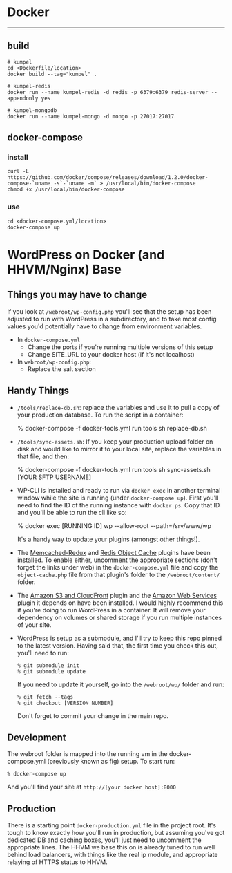 # Docker
----------------------------------------

## build

    # kumpel
    cd <Dockerfile/location>
    docker build --tag="kumpel" .

    # kumpel-redis
    docker run --name kumpel-redis -d redis -p 6379:6379 redis-server --appendonly yes

    # kumpel-mongodb
    docker run --name kumpel-mongo -d mongo -p 27017:27017

## docker-compose

### install

    curl -L https://github.com/docker/compose/releases/download/1.2.0/docker-compose-`uname -s`-`uname -m` > /usr/local/bin/docker-compose
    chmod +x /usr/local/bin/docker-compose

### use

    cd <docker-compose.yml/location>
    docker-compose up


WordPress on Docker (and HHVM/Nginx) Base
=========================================

## Things you may have to change

If you look at `/webroot/wp-config.php` you'll see that the setup has been adjusted to run with WordPress
in a subdirectory, and to take most config values you'd potentially have to change
from environment variables.

* In `docker-compose.yml`
  * Change the ports if you're running multiple versions of this setup
  * Change SITE_URL to your docker host (if it's not localhost)
* In `webroot/wp-config.php`:
  * Replace the salt section

## Handy Things

* `/tools/replace-db.sh`: replace the variables and use it to pull a copy of
your production database. To run the script in a container:

    % docker-compose -f docker-tools.yml run tools sh replace-db.sh

* `/tools/sync-assets.sh`: If you keep your production upload folder on disk and would like to mirror it to your local site, replace the variables in that file, and then:

    % docker-compose -f docker-tools.yml run tools sh sync-assets.sh [YOUR SFTP USERNAME]

* WP-CLI is installed and ready to run via `docker exec` in another terminal window while the site is running (under `docker-compose up`). First you'll need to find the ID of the running instance with `docker ps`. Copy that ID and you'll be able to run the cli like so:

    % docker exec [RUNNING ID] wp --allow-root --path=/srv/www/wp

  It's a handy way to update your plugins (amongst other things!).

* The [Memcached-Redux](https://wordpress.org/plugins/memcached-redux/) and [Redis Object Cache](https://wordpress.org/plugins/redis-cache/) plugins have been installed. To enable either, uncomment the appropriate sections (don't forget the links under web) in the `docker-compose.yml` file and copy the `object-cache.php` file from that plugin's folder to the `/webroot/content/` folder.

* The [Amazon S3 and CloudFront](https://wordpress.org/plugins/amazon-s3-and-cloudfront/) plugin and the [Amazon Web Services](https://wordpress.org/plugins/amazon-web-services/) plugin it depends on have been installed. I would highly recommend this if you're doing to run WordPress in a container. It will remove your dependency on volumes or shared storage if you run multiple instances of your site.

* WordPress is setup as a submodule, and I'll try to keep this repo pinned
to the latest version. Having said that, the first time you check this out, you'll need to run:

      % git submodule init
      % git submodule update

  If you need to update it yourself, go into the `/webroot/wp/` folder and run:

      % git fetch --tags
      % git checkout [VERSION NUMBER]

  Don't forget to commit your change in the main repo.




## Development

The webroot folder is mapped into the running vm in the docker-compose.yml (previously known as fig) setup. To start run:

    % docker-compose up

And you'll find your site at `http://[your docker host]:8000`

## Production

There is a starting point `docker-production.yml` file in the project root. It's tough to know exactly how you'll run in production, but assuming you've got dedicated DB and caching boxes, you'll just need to uncomment the appropriate lines. The HHVM we base this on is already tuned to run well behind load balancers, with things like the real ip module, and appropriate relaying of HTTPS status to HHVM.
